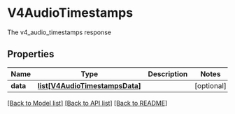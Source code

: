 # V4AudioTimestamps

The v4_audio_timestamps response
## Properties
Name | Type | Description | Notes
------------ | ------------- | ------------- | -------------
**data** | [**list[V4AudioTimestampsData]**](V4AudioTimestampsData.md) |  | [optional] 

[[Back to Model list]](../README.md#documentation-for-models) [[Back to API list]](../README.md#documentation-for-api-endpoints) [[Back to README]](../README.md)


